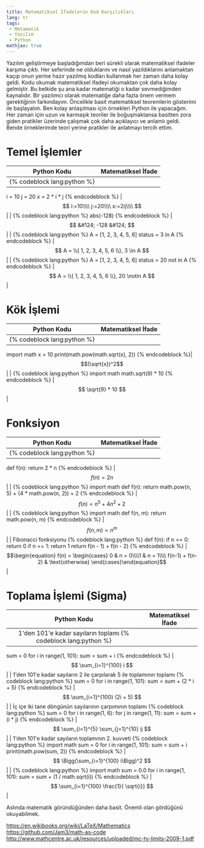```yaml
---
title: Matematiksel İfadelerin Kod Karşılıkları
lang: tr
tags:
 - Metamatik
 - Yazılım
 - Python
mathjax: true
---
```

Yazılım geliştirmeye başladığımdan beri sürekli olarak matematiksel ifadeler karşıma çıktı. Her seferinde ne olduklarını ve nasıl yazıldıklarını anlamaktan kaçıp onun yerine hazır yazılmış kodları kullanmak her zaman daha kolay geldi. Kodu okumak matematiksel ifadeyi okumaktan çok daha kolay gelmiştir. 
Bu belkide şu ana kadar matematiği o kadar sevmediğimden kaynalıdır. Bir yazılımcı olarak matematiğe daha fazla önem vermem gerektiğinin farkındayım.
Öncelikle basit matematiksel teoremlerin gösterimi ile başlayalım. Ben kolay anlaşılması için örnekleri Python ile yapacağım.
Her zaman için uzun ve karmaşık teoriler ile boğuşmaktansa basitten zora giden pratikler üzerinde çalışmak çok daha açıklayıcı ve anlamlı geldi. Bende örneklerimde teori yerine pratikler ile anlatmayı tercih ettim.

# Temel İşlemler

| Python Kodu | Matematiksel İfade |
| :-: | :-: |
| {% codeblock lang:python %}
i = 10
j = 20
x = 2 * i * j
{% endcodeblock %} | $$ i:=10\\\\ j:=20\\\\ x:=2ij\\\\ $$ |
| {% codeblock lang:python %}
abs(-128)
{% endcodeblock %} | $$ &#124; -128 &#124; $$ |
| {% codeblock lang:python %}
A = [1, 2, 3, 4, 5, 6]
status = 3 in A
{% endcodeblock %} | $$ A = \\{ 1, 2, 3, 4, 5, 6 \\}, 3 \in A $$ |
| {% codeblock lang:python %}
A = [1, 2, 3, 4, 5, 6]
status = 20 not in A
{% endcodeblock %} | $$ A = \\{ 1, 2, 3, 4, 5, 6 \\}, 20 \notin A $$ |

# Kök İşlemi

| Python Kodu | Matematiksel İfade |
| :-: | :-: |
| {% codeblock lang:python %}
import math
x = 10
print(math.pow(math.sqrt(x), 2))
{% endcodeblock %}| $$(\sqrt{x})^2$$ |
| {% codeblock lang:python %}
import math
math.sqrt(9) * 10
{% endcodeblock %} | $$ \sqrt{9} * 10 $$ |

# Fonksiyon

| Python Kodu | Matematiksel İfade |
| :-: | :-: |
| {% codeblock lang:python %}
def f(n):
    return 2 * n
{% endcodeblock %} | $$ f(n) = 2n $$ |
| {% codeblock lang:python %}
import math
def f(n):
    return math.pow(n, 5) + (4 * math.pow(n, 2)) + 2
{% endcodeblock %} | $$f(n) = n^5 + 4n^2 + 2 $$ |
| {% codeblock lang:python %}
import math
def f(n, m):
    return math.pow(n, m)
{% endcodeblock %} | $$f(n, m) = n^m $$ |
| Fibonacci fonksiyonu {% codeblock lang:python %}
def f(n):
    if n == 0:
        return 0
    if n == 1:
        return 1
    return f(n - 1) + f(n - 2)
{% endcodeblock %} | $$\begin{equation} f(n) = \begin{cases} 0               & n = 0\\\\1               & n = 1\\\\ f(n-1) + f(n-2) & \text{otherwise} \end{cases}\end{equation}$$ |

# Toplama İşlemi (Sigma)

| Python Kodu | Matematiksel İfade |
| :-: | :-: |
| 1'den 101'e kadar sayıların toplamı {% codeblock lang:python %}
sum = 0
for i in range(1, 101):
    sum = sum + i
{% endcodeblock %} | $$ \sum_{i=1}^{100} i $$ |
| 1'den 101'e kadar sayıların 2 ile çarpılarak 5 ile toplamının toplamı {% codeblock lang:python %}
sum = 0
for i in range(1, 101):
    sum = sum + (2 * i + 5)
{% endcodeblock %} | $$ \sum_{i=1}^{100} (2i + 5) $$ |
| İç içe iki tane döngünün sayılarının çarpımının toplamı {% codeblock lang:python %}
sum = 0
for i in range(1, 6):
    for j in range(1, 11):
        sum = sum + (i * j)
{% endcodeblock %} | $$ \sum_{i=1}^{5} \sum_{j=1}^{10} ij $$ |
| 1'den 101'e kadar sayıların toplamının 2. kuvveti {% codeblock lang:python %}
import math
sum = 0
for i in range(1, 101):
    sum = sum + i
print(math.pow(sum, 2))
{% endcodeblock %} | $$  \Bigg(\sum_{i=1}^{100} i\Bigg)^2 $$ |
| {% codeblock lang:python %}
import math
sum = 0.0
for i in range(1, 101):
    sum = sum + (1 / math.sqrt(i))
{% endcodeblock %} | $$ \sum_{i=1}^{100} \frac{1}{ \sqrt{i}} $$ |


Aslında matematik göründüğünden daha basit. Önemli olan gördüğünü okuyabilmek.

https://en.wikibooks.org/wiki/LaTeX/Mathematics
https://github.com/Jam3/math-as-code
http://www.mathcentre.ac.uk/resources/uploaded/mc-ty-limits-2009-1.pdf

